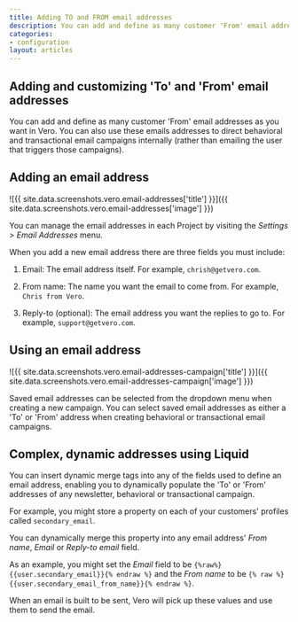 ```yaml
---
title: Adding TO and FROM email addresses
description: You can add and define as many customer 'From' email addresses as you want in Vero. You can also use these emails addresses to direct behavioral and transactional email campaigns internally (rather than emailing the user that triggers those campaigns).
categories:
- configuration
layout: articles
---
```


## Adding and customizing 'To' and 'From' email addresses
    
You can add and define as many customer 'From' email addresses as you want in Vero. You can also use these emails addresses to direct behavioral and transactional email campaigns internally (rather than emailing the user that triggers those campaigns).

## Adding an email address

![{{ site.data.screenshots.vero.email-addresses['title'] }}]({{ site.data.screenshots.vero.email-addresses['image'] }})

You can manage the email addresses in each Project by visiting the *Settings > Email Addresses* menu.

When you add a new email address there are three fields you must include:
 
1. Email: The email address itself. For example, `chrish@getvero.com`.
	
2. From name: The name you want the email to come from. For example, `Chris from Vero`.
	
3. Reply-to (optional): The email address you want the replies to go to. For example, `support@getvero.com`.

## Using an email address

![{{ site.data.screenshots.vero.email-addresses-campaign['title'] }}]({{ site.data.screenshots.vero.email-addresses-campaign['image'] }})

Saved email addresses can be selected from the dropdown menu when creating a new campaign. You can select saved email addresses as either a 'To' or 'From' address when creating behavioral or transactional email campaigns.

## Complex, dynamic addresses using Liquid

You can insert dynamic merge tags into any of the fields used to define an email address, enabling you to dynamically populate the 'To' or 'From' addresses of any newsletter, behavioral or transactional campaign.

For example, you might store a property on each of your customers' profiles called `secondary_email`. 

You can dynamically merge this property into any email address' *From name*, *Email* or *Reply-to email* field. 

As an example, you might set the *Email* field to be `{%raw%}{{user.secondary_email}}{% endraw %}` and the 
*From name* to be `{% raw %}{{user.secondary_email_from_name}}{% endraw %}`. 

When an email is built to be sent, Vero will pick up these values and use them to send the email.

 

                
                
